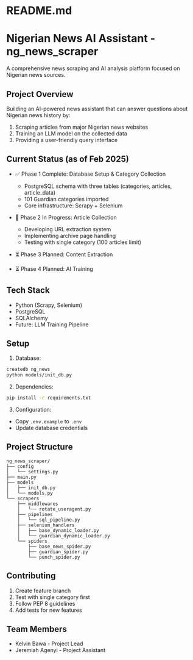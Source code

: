 # README.md

# Nigerian News AI Assistant - ng_news_scraper

A comprehensive news scraping and AI analysis platform focused on Nigerian news sources.

## Project Overview

Building an AI-powered news assistant that can answer questions about Nigerian news history by:

1. Scraping articles from major Nigerian news websites
2. Training an LLM model on the collected data
3. Providing a user-friendly query interface

## Current Status (as of Feb 2025)

- ✅ Phase 1 Complete: Database Setup & Category Collection

  - PostgreSQL schema with three tables (categories, articles, article_data)
  - 101 Guardian categories imported
  - Core infrastructure: Scrapy + Selenium

- 🔄 Phase 2 In Progress: Article Collection

  - Developing URL extraction system
  - Implementing archive page handling
  - Testing with single category (100 articles limit)

- ⏳ Phase 3 Planned: Content Extraction
- ⏳ Phase 4 Planned: AI Training

## Tech Stack

- Python (Scrapy, Selenium)
- PostgreSQL
- SQLAlchemy
- Future: LLM Training Pipeline

## Setup

1. Database:

```bash
createdb ng_news
python models/init_db.py
```

2. Dependencies:

```bash
pip install -r requirements.txt
```

3. Configuration:

- Copy `.env.example` to `.env`
- Update database credentials

## Project Structure

```
ng_news_scraper/
├── config
│   └── settings.py
├── main.py
├── models
│   ├── init_db.py
│   └── models.py
└── scrapers
    ├── middlewares
    │   └── rotate_useragent.py
    ├── pipelines
    │   └── sql_pipeline.py
    ├── selenium_handlers
    │   ├── base_dynamic_loader.py
    │   └── guardian_dynamic_loader.py
    └── spiders
        ├── base_news_spider.py
        ├── guardian_spider.py
        └── punch_spider.py
```

## Contributing

1. Create feature branch
2. Test with single category first
3. Follow PEP 8 guidelines
4. Add tests for new features

## Team Members

- Kelvin Bawa - Project Lead
- Jeremiah Agenyi - Project Assistant

